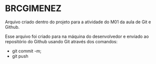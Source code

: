 # BRCGIMENEZ
Arquivo criado dentro do projeto para a atividade do M01 da aula de Git e Github.

Esse arquivo foi criado para na máquina do desenvolvedor e enviado ao repositório do Github usando Git através dos comandos:
* git commit -m;
* git push
